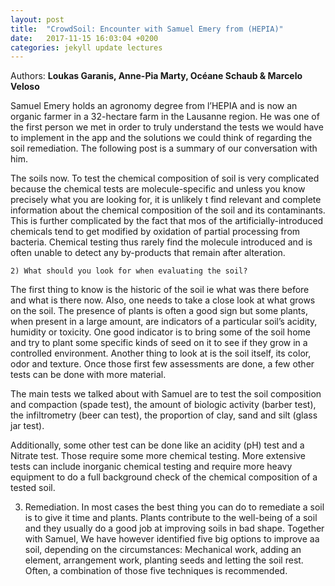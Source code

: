 ```yaml
---
layout: post
title:  "CrowdSoil: Encounter with Samuel Emery from (HEPIA)"
date:   2017-11-15 16:03:04 +0200
categories: jekyll update lectures
---
```


Authors: **Loukas Garanis, Anne-Pia Marty, Océane Schaub & Marcelo Veloso**

Samuel Emery holds an agronomy degree from l’HEPIA and is now an organic farmer in a 32-hectare farm in the Lausanne region.
He was one of the first person we met in order to truly understand the tests we would have to implement in the app and the solutions we could think of regarding the soil remediation.
The following post is a summary of our conversation with him.

The soils now.
To test the chemical composition of soil is very complicated because the chemical tests are molecule-specific and unless you know precisely what you are looking for, it is unlikely t find relevant and complete information about the chemical composition of the soil and its contaminants.
This is further complicated by the fact that mos of the artificially-introduced chemicals tend to get modified by oxidation of partial processing from bacteria. Chemical testing thus rarely find the molecule introduced and is often unable to detect any by-products that remain after alteration.

	2) What should you look for when evaluating the soil?
The first thing to know is the historic of the soil ie what was there before and what is there now. 
Also, one needs to take a close look at what grows on the soil. The presence of plants is often a good sign but some plants, when present in a large amount, are indicators of a particular soil’s acidity, humidity or toxicity. One good indicator is to bring some of the soil home and try to plant some specific kinds of seed on it to see if they grow in a controlled environment.
Another thing to look at is the soil itself, its color, odor and texture.
Once those first few assessments are done, a few other tests can be done with more material.

The main tests we talked about with Samuel are to test the soil composition and compaction (spade test), the amount of biologic activity (barber test), the infiltrometry (beer can test), the proportion of clay, sand and silt (glass jar test).

Additionally, some other test can be done like an acidity (pH) test and a Nitrate test. Those require some more chemical testing. 
More extensive tests can include inorganic chemical testing and require more heavy equipment to do a full background check of the chemical composition of a tested soil.

3) Remediation.
In most cases the best thing you can do to remediate a soil is to give it time and plants. Plants contribute to the well-being of a soil and they usually do a good job at improving soils in bad shape.
Together with Samuel, We have however identified five big options to improve aa soil, depending on the circumstances: Mechanical work, adding an element, arrangement work, planting seeds and letting the soil rest. Often, a combination of those five techniques is recommended.
